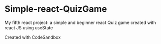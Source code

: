 # Simple-react-QuizGame

My fifth react project: a simple and beginner react Quiz game created with react JS using useState

Created with CodeSandbox

